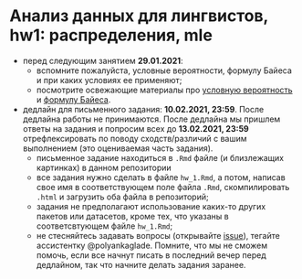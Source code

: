 # Анализ данных для лингвистов, hw1: распределения, mle

* перед следующим занятием **29.01.2021**:
    * вспомните пожалуйста, условные вероятности, формулу Байеса и при каких условиях ее применяют;
    * посмотрите освежающие материалы про [условную вероятность](http://setosa.io/conditional/) и [формулу Байеса](https://www.youtube.com/watch?v=HZGCoVF3YvM).
* дедлайн для письменного задания: **10.02.2021, 23:59**. После дедлайна работы не принимаются. После дедлайна мы пришлем ответы на задания и попросим всех до **13.02.2021, 23:59** отрефлексировать по поводу сходств/различий с вашим выполнением (это оцениваемая часть задания).
    * письменное задание находиться в `.Rmd` файле (и близлежащих картинках) в данном репозитории
    * все задания нужно сделать в файле `hw_1.Rmd`, а потом, написав свое имя в соответствующем поле файла `.Rmd`, скомпилировать `.html` и загрузить оба файла в репозиторий;
    * задания не предполагают использование каких-то других пакетов или датасетов, кроме тех, что указаны в соответсвтующем файле `hw_1.Rmd`;
    * не стесняйтесь задавать вопросы (открывайте [issue](https://help.github.com/en/github/managing-your-work-on-github/creating-an-issue)), тегайте ассистентку @polyankaglade. Помните, что мы не сможем помочь, если все начнут писать в последний вечер перед дедлайном, так что начните делать задания заранее.
